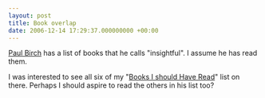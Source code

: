 ```yaml
---
layout: post
title: Book overlap
date: 2006-12-14 17:29:37.000000000 +00:00
---
```

<a target="_blank" href="http://www.cominded.com/paulbirch/index.html">Paul Birch</a> has a list of books that he calls "insightful". I assume he has read them.

I was interested to see all six of my "<a target="_blank" href="http://blog.dominicsayers.com/tag/off-topic/books/">Books I should Have Read</a>" list on there. Perhaps I should aspire to read the others in his list too?
